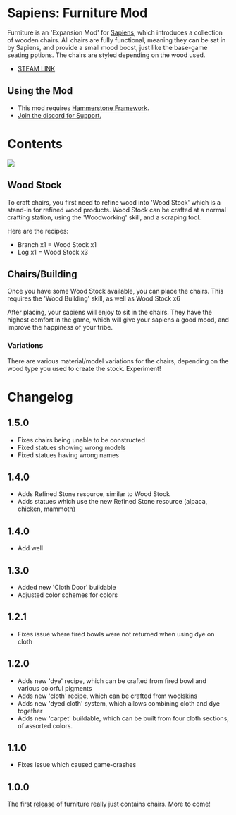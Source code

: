 # Sapiens: Furniture Mod

Furniture is an 'Expansion Mod' for [Sapiens](https://www.playsapiens.com/), which introduces a collection of wooden chairs. All chairs are fully functional, meaning they can be sat in by Sapiens, and provide a small mood
boost, just like the base-game seating pptions. The chairs are styled depending on the wood used.

- [STEAM LINK](https://steamcommunity.com/sharedfiles/filedetails/?id=2966227716)

## Using the Mod

- This mod requires [Hammerstone Framework](https://steamcommunity.com/sharedfiles/filedetails/?id=2840825226).
- [Join the discord for Support.](https://discord.gg/WnN8hj2Fyg)

# Contents

![](assets/screenshot.png)

## Wood Stock

To craft chairs, you first need to refine wood into 'Wood Stock' which is a stand-in for refined wood products. Wood Stock can be crafted at a normal crafting station, using the 'Woodworking' skill, and a scraping tool.

Here are the recipes:

- Branch x1 = Wood Stock x1
- Log x1 = Wood Stock x3

## Chairs/Building

Once you have some Wood Stock available, you can place the chairs. This requires the 'Wood Building' skill, as well as Wood Stock x6

After placing, your sapiens will enjoy to sit in the chairs. They have the highest comfort in the game, which will give your sapiens a good mood, and improve the happiness of your tribe.

### Variations

There are various material/model variations for the chairs, depending on the wood type you used to create the stock. Experiment!

# Changelog

## 1.5.0

 - Fixes chairs being unable to be constructed
 - Fixed statues showing wrong models
 - Fixed statues having wrong names
 
## 1.4.0

- Adds Refined Stone resource, similar to Wood Stock
- Adds statues which use the new Refined Stone resource (alpaca, chicken, mammoth)

## 1.4.0

- Add well

## 1.3.0

- Added new 'Cloth Door' buildable
- Adjusted color schemes for colors

## 1.2.1

- Fixes issue where fired bowls were not returned when using dye on cloth

## 1.2.0

- Adds new 'dye' recipe, which can be crafted from fired bowl and various colorful pigments
- Adds new 'cloth' recipe, which can be crafted from woolskins
- Adds new 'dyed cloth' system, which allows combining cloth and dye together
- Adds new 'carpet' buildable, which can be built from four cloth sections, of assorted colors.

## 1.1.0

- Fixes issue which caused game-crashes

## 1.0.0

The first [release](https://github.com/SirLich/sapiens-furniture/releases/tag/1.0.0) of furniture really just contains chairs. More to come!
